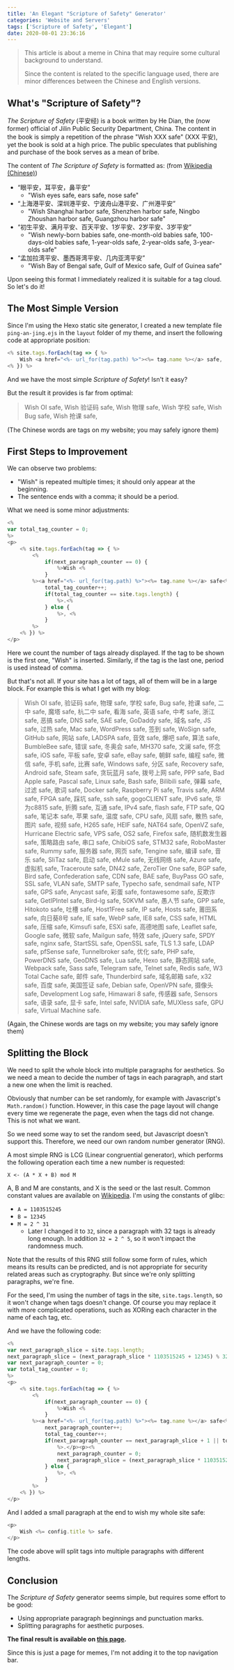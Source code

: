 ```yaml
---
title: 'An Elegant "Scripture of Safety" Generator'
categories: 'Website and Servers'
tags: ['Scripture of Safety', 'Elegant']
date: 2020-08-01 23:36:16
---
```


> This article is about a meme in China that may require some cultural background to understand.
>
> Since the content is related to the specific language used, there are minor differences between the Chinese and English versions.

What's "Scripture of Safety"?
-----------------------------

_The Scripture of Safety_ (平安经) is a book written by He Dian, the (now former) official of Jilin Public Security Department, China. The content in the book is simply a repetition of the phrase "Wish XXX safe" (XXX 平安), yet the book is sold at a high price. The public speculates that publishing and purchase of the book serves as a mean of bribe.

The content of _The Scripture of Safety_ is formatted as: (from [Wikipedia (Chinese)](https://zh.wikipedia.org/wiki/%E5%B9%B3%E5%AE%89%E7%BB%8F))

- “眼平安，耳平安，鼻平安”
  - "Wish eyes safe, ears safe, nose safe"
- “上海港平安、深圳港平安、宁波舟山港平安、广州港平安”
  - "Wish Shanghai harbor safe, Shenzhen harbor safe, Ningbo Zhoushan harbor safe, Guangzhou harbor safe"
- “初生平安、满月平安、百天平安、1岁平安、2岁平安、3岁平安”
  - "Wish newly-born babies safe, one-month-old babies safe, 100-days-old babies safe, 1-year-olds safe, 2-year-olds safe, 3-year-olds safe"
- “孟加拉湾平安、墨西哥湾平安、几内亚湾平安”
  - "Wish Bay of Bengal safe, Gulf of Mexico safe, Gulf of Guinea safe"

Upon seeing this format I immediately realized it is suitable for a tag cloud. So let's do it!

The Most Simple Version
-----------------------

Since I'm using the Hexo static site generator, I created a new template file `ping-an-jing.ejs` in the `layout` folder of my theme, and insert the following code at appropriate position:

```javascript
<% site.tags.forEach(tag => { %>
    Wish <a href="<%- url_for(tag.path) %>"><%= tag.name %></a> safe,
<% }) %>
```

And we have the most simple _Scripture of Safety_! Isn't it easy?

But the result it provides is far from optimal:

> Wish OI safe, Wish 验证码 safe, Wish 物理 safe, Wish 学校 safe, Wish Bug safe, Wish 抢课 safe,

(The Chinese words are tags on my website; you may safely ignore them)

First Steps to Improvement
--------------------------

We can observe two problems:

- "Wish" is repeated multiple times; it should only appear at the beginning.
- The sentence ends with a comma; it should be a period.

What we need is some minor adjustments:

```javascript
<%
var total_tag_counter = 0;
%>
<p>
    <% site.tags.forEach(tag => { %>
        <%
            if(next_paragraph_counter == 0) {
                %>Wish <%
            }
        %><a href="<%- url_for(tag.path) %>"><%= tag.name %></a> safe<%
            total_tag_counter++;
            if(total_tag_counter == site.tags.length) {
                %>.<%
            } else {
                %>, <%
            }
        %>
    <% }) %>
</p>
```

Here we count the number of tags already displayed. If the tag to be shown is the first one, "Wish" is inserted. Similarly, if the tag is the last one, period is used instead of comma.

But that's not all. If your site has a lot of tags, all of them will be in a large block. For example this is what I get with my blog:

> Wish OI safe, 验证码 safe, 物理 safe, 学校 safe, Bug safe, 抢课 safe, 二中 safe, 魔塔 safe, 杭二中 safe, 看海 safe, 英语 safe, 中考 safe, 浙江 safe, 恶搞 safe, DNS safe, SAE safe, GoDaddy safe, 域名 safe, JS safe, 过热 safe, Mac safe, WordPress safe, 签到 safe, WoSign safe, GitHub safe, 网站 safe, LADSPA safe, 音效 safe, 爆吧 safe, 算法 safe, BumbleBee safe, 错误 safe, 冬奥会 safe, MH370 safe, 文澜 safe, 怀念 safe, iOS safe, 平板 safe, 安卓 safe, eBay safe, 朝鲜 safe, 编程 safe, 微信 safe, 手机 safe, 比赛 safe, Windows safe, 分区 safe, Recovery safe, Android safe, Steam safe, 贪玩蓝月 safe, 拨号上网 safe, PPP safe, Bad Apple safe, Pascal safe, Linux safe, Bash safe, Bilibili safe, 弹幕 safe, 过滤 safe, 歌词 safe, Docker safe, Raspberry Pi safe, Travis safe, ARM safe, FPGA safe, 踩坑 safe, ssh safe, gogoCLIENT safe, IPv6 safe, 华为c8815 safe, 折腾 safe, 互通 safe, IPv4 safe, flash safe, FTP safe, QQ safe, 笔记本 safe, 苹果 safe, 温度 safe, CPU safe, 风扇 safe, 散热 safe, 图片 safe, 视频 safe, H265 safe, HEIF safe, NAT64 safe, OpenVZ safe, Hurricane Electric safe, VPS safe, OS2 safe, Firefox safe, 随机数发生器 safe, 策略路由 safe, 串口 safe, ChibiOS safe, STM32 safe, RoboMaster safe, Rummy safe, 服务器 safe, 网页 safe, Tengine safe, 编译 safe, 音乐 safe, SliTaz safe, 启动 safe, eMule safe, 无线网络 safe, Azure safe, 虚拟机 safe, Traceroute safe, DN42 safe, ZeroTier One safe, BGP safe, Bird safe, Confederation safe, CDN safe, BAE safe, BuyPass GO safe, SSL safe, VLAN safe, SMTP safe, Typecho safe, sendmail safe, NTP safe, GPS safe, Anycast safe, 彩蛋 safe, fontawesome safe, 反欺诈 safe, GetIPIntel safe, Bird-lg safe, 50KVM safe, 愚人节 safe, GPP safe, Hitokoto safe, 吐槽 safe, Host1Free safe, IP safe, Hosts safe, 莆田系 safe, 向日葵8号 safe, IE safe, WebP safe, IE8 safe, CSS safe, HTML safe, 压缩 safe, Kimsufi safe, ESXi safe, 高德地图 safe, Leaflet safe, Google safe, 微软 safe, Mailgun safe, 特效 safe, jQuery safe, SPDY safe, nginx safe, StartSSL safe, OpenSSL safe, TLS 1.3 safe, LDAP safe, pfSense safe, Tunnelbroker safe, 优化 safe, PHP safe, PowerDNS safe, GeoDNS safe, Lua safe, Hexo safe, 静态网站 safe, Webpack safe, Sass safe, Telegram safe, Telnet safe, Redis safe, W3 Total Cache safe, 邮件 safe, Thunderbird safe, 域名邮箱 safe, x32 safe, 百度 safe, 美国签证 safe, Debian safe, OpenVPN safe, 摄像头 safe, Development Log safe, Himawari 8 safe, 传感器 safe, Sensors safe, 语录 safe, 显卡 safe, Intel safe, NVIDIA safe, MUXless safe, GPU safe, Virtual Machine safe.

(Again, the Chinese words are tags on my website; you may safely ignore them)

Splitting the Block
-------------------

We need to split the whole block into multiple paragraphs for aesthetics. So we need a mean to decide the number of tags in each paragraph, and start a new one when the limit is reached.

Obviously that number can be set randomly, for example with Javascript's `Math.random()` function. However, in this case the page layout will change every time we regenerate the page, even when the tags did not change. This is not what we want.

So we need some way to set the random seed, but Javascript doesn't support this. Therefore, we need our own random number generator (RNG).

A most simple RNG is LCG (Linear congruential generator), which performs the following operation each time a new number is requested:

`X <- (A * X + B) mod M`

A, B and M are constants, and X is the seed or the last result. Common constant values are available on [Wikipedia](https://en.wikipedia.org/wiki/Linear_congruential_generator). I'm using the constants of glibc:

- `A = 1103515245`
- `B = 12345`
- `M = 2 ^ 31`
  - Later I changed it to `32`, since a paragraph with 32 tags is already long enough. In addition `32 = 2 ^ 5`, so it won't impact the randomness much.

Note that the results of this RNG still follow some form of rules, which means its results can be predicted, and is not appropriate for security related areas such as cryptography. But since we're only splitting paragraphs, we're fine.

For the seed, I'm using the number of tags in the site, `site.tags.length`, so it won't change when tags doesn't change. Of course you may replace it with more complicated operations, such as XORing each character in the name of each tag, etc.

And we have the following code:

```javascript
<%
var next_paragraph_slice = site.tags.length;
next_paragraph_slice = (next_paragraph_slice * 1103515245 + 12345) % 32;
var next_paragraph_counter = 0;
var total_tag_counter = 0;
%>
<p>
    <% site.tags.forEach(tag => { %>
        <%
            if(next_paragraph_counter == 0) {
                %>Wish <%
            }
        %><a href="<%- url_for(tag.path) %>"><%= tag.name %></a> safe<%
            next_paragraph_counter++;
            total_tag_counter++;
            if(next_paragraph_counter == next_paragraph_slice + 1 || total_tag_counter == site.tags.length) {
                %>.</p><p><%
                next_paragraph_counter = 0;
                next_paragraph_slice = (next_paragraph_slice * 1103515245 + 12345) % 32;
            } else {
                %>, <%
            }
        %>
    <% }) %>
</p>
```

And I added a small paragraph at the end to wish my whole site safe:

```javascript
<p>
    Wish <%= config.title %> safe.
</p>
```

The code above will split tags into multiple paragraphs with different lengths.

Conclusion
----------

The _Scripture of Safety_ generator seems simple, but requires some effort to be good:

- Using appropriate paragraph beginnings and punctuation marks.
- Splitting paragraphs for aesthetic purposes.

**The final result is available on [this page](/en/page/ping-an-jing).**

Since this is just a page for memes, I'm not adding it to the top navigation bar.
